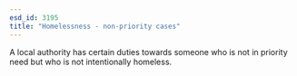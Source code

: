```yaml
---
esd_id: 3195
title: "Homelessness - non-priority cases"
---
```


A local authority has certain duties towards someone who is not in priority need but who is not intentionally homeless.

